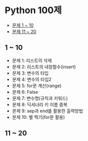 # Python 100제

- [문제 1 ~ 10](#1--10)
- [문제 11 ~ 20](#11--20)

## 1 ~ 10

- 문제 1: 리스트의 삭제
- 문제 2: 리스트의 내장함수(insert)
- 문제 3: 변수의 타입
- 문제 4: 변수의 타입2
- 문제 5: for문 계산(range)
- 문제 6: False
- 문제 7: 변수명(규칙과 키워드)
- 문제 8: 딕셔너리 키 이름 중복
- 문제 9: sep과 end를 활용한 출력방법
- 문제 10: 별 찍기(for문 활용)

## 11 ~ 20
